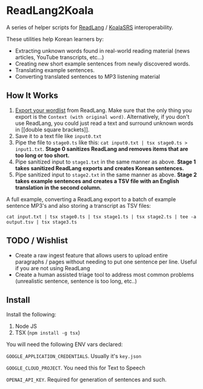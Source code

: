 # ReadLang2Koala

A series of helper scripts for [ReadLang](https://ReadLang.com/) / [KoalaSRS](https://github.com/RickCarlino/KoalaSRS) interoperability.

These utilities help Korean learners by:

 * Extracting unknown words found in real-world reading material (news articles, YouTube transcripts, etc...)
 * Creating new short example sentences from newly discovered words.
 * Translating example sentences.
 * Converting translated sentences to MP3 listening material

## How It Works

1. [Export your wordlist](https://ReadLang.com/words) from ReadLang. Make sure that the only thing you export is the `Context (with original word)`. Alternatively, if you don't use ReadLang, you could just read a text and surround unknown words in [[double square brackets]].
1. Save it to a text file like `input0.txt`
1. Pipe the file to `stage0.ts` like this: `cat input0.txt | tsx stage0.ts > input1.txt`. **Stage 0 sanitizes ReadLang and removes items that are too long or too short.**
1. Pipe sanitized input to `stage1.txt` in the same manner as above. **Stage 1 takes sanitized ReadLang exports and creates Korean sentences.**
1. Pipe sanitized input to `stage2.txt` in the same manner as above. **Stage 2 takes example sentences and creates a TSV file with an English translation in the second column.**

A full example, converting a ReadLang export to a batch of
example sentence MP3's and also storing a transcript as TSV files:

```
cat input.txt | tsx stage0.ts | tsx stage1.ts | tsx stage2.ts | tee -a output.tsv | tsx stage3.ts
```

## TODO / Wishlist

 * Create a raw ingest feature that allows users to upload entire paragraphs / pages without needing to put one sentence per line. Useful if you are not using ReadLang
 * Create  a human assisted triage tool to address most common problems (unrealistic sentence, sentence is too long, etc..)

## Install

Install the following:

1. Node JS
1. TSX (`npm install -g tsx`)

You will need the following ENV vars declared:

`GOOGLE_APPLICATION_CREDENTIALS`. Usually it's `key.json`

`GOOGLE_CLOUD_PROJECT`. You need this for Text to Speech

`OPENAI_API_KEY`. Required for generation of sentences and such.

